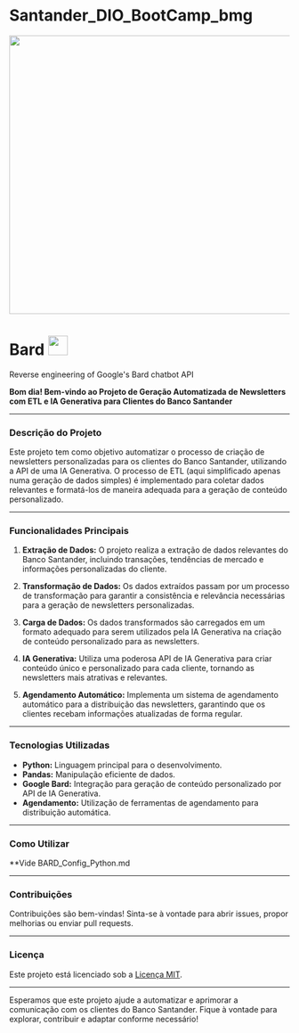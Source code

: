 # Santander_DIO_BootCamp_bmg

<p align="center">
  <img width="800" height="500" src="https://github.com/BrunoGeraldine/Santander_DIO_BootCamp_bmg/assets/87772120/5e0d1150-d52c-4fb6-b979-152f7fa52e2b"
       </p>
 <p align="Center">



# Bard <img src="https://www.gstatic.com/lamda/images/favicon_v1_150160cddff7f294ce30.svg" width="35px" />
Reverse engineering of Google's Bard chatbot API


**Bom dia! Bem-vindo ao Projeto de Geração Automatizada de Newsletters com ETL e IA Generativa para Clientes do Banco Santander**

---

### Descrição do Projeto

Este projeto tem como objetivo automatizar o processo de criação de newsletters personalizadas para os clientes do Banco Santander, utilizando a API de uma IA Generativa. O processo de ETL (aqui simplificado apenas numa geração de dados simples) é implementado para coletar dados relevantes e formatá-los de maneira adequada para a geração de conteúdo personalizado.

---

### Funcionalidades Principais

1. **Extração de Dados:** O projeto realiza a extração de dados relevantes do Banco Santander, incluindo transações, tendências de mercado e informações personalizadas do cliente.

2. **Transformação de Dados:** Os dados extraídos passam por um processo de transformação para garantir a consistência e relevância necessárias para a geração de newsletters personalizadas.

3. **Carga de Dados:** Os dados transformados são carregados em um formato adequado para serem utilizados pela IA Generativa na criação de conteúdo personalizado para as newsletters.

4. **IA Generativa:** Utiliza uma poderosa API de IA Generativa para criar conteúdo único e personalizado para cada cliente, tornando as newsletters mais atrativas e relevantes.

5. **Agendamento Automático:** Implementa um sistema de agendamento automático para a distribuição das newsletters, garantindo que os clientes recebam informações atualizadas de forma regular.

---

### Tecnologias Utilizadas

- **Python:** Linguagem principal para o desenvolvimento.
- **Pandas:** Manipulação eficiente de dados.
- **Google Bard:** Integração para geração de conteúdo personalizado por API de IA Generativa.
- **Agendamento:** Utilização de ferramentas de agendamento para distribuição automática.

---

### Como Utilizar

**Vide BARD_Config_Python.md



---

### Contribuições

Contribuições são bem-vindas! Sinta-se à vontade para abrir issues, propor melhorias ou enviar pull requests.

---

### Licença

Este projeto está licenciado sob a [Licença MIT](LICENSE).

---

Esperamos que este projeto ajude a automatizar e aprimorar a comunicação com os clientes do Banco Santander. Fique à vontade para explorar, contribuir e adaptar conforme necessário!
